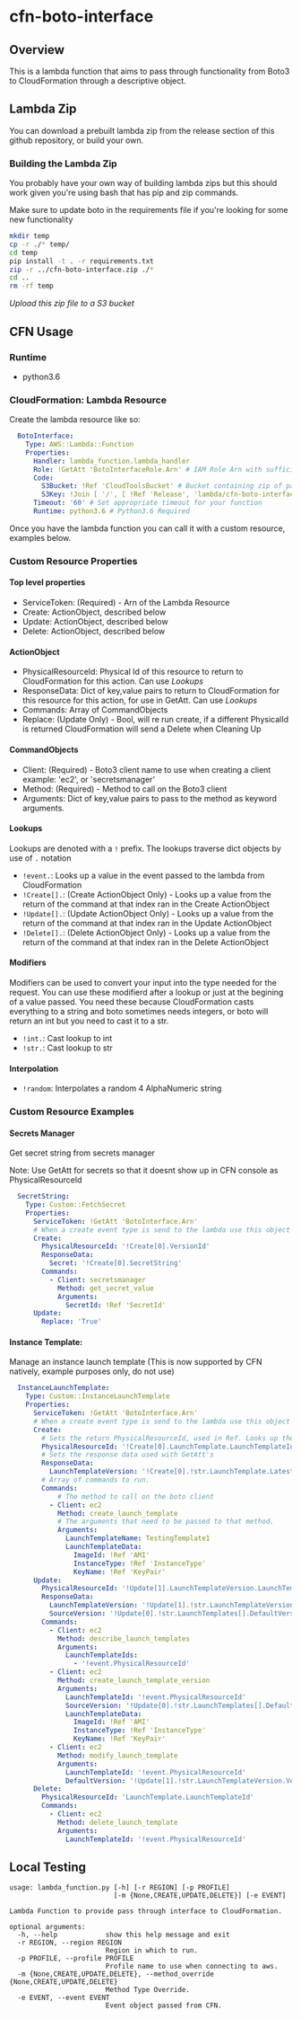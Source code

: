 # cfn-boto-interface

## Overview
This is a lambda function that aims to pass through functionality from Boto3 to CloudFormation through a descriptive object. 

## Lambda Zip
You can download a prebuilt lambda zip from the release section of this github repository, or build your own.

### Building the Lambda Zip
You probably have your own way of building lambda zips but this should work given you're using bash that has pip and zip commands.

Make sure to update boto in the requirements file if you're looking for some new functionality

```bash
mkdir temp
cp -r ./* temp/
cd temp
pip install -t . -r requirements.txt
zip -r ../cfn-boto-interface.zip ./* 
cd ..
rm -rf temp
```

*Upload this zip file to a S3 bucket*

## CFN Usage

### Runtime
* python3.6

### CloudFormation: Lambda Resource
Create the lambda resource like so:
```yaml
  BotoInterface:
    Type: AWS::Lambda::Function
    Properties:
      Handler: lambda_function.lambda_handler
      Role: !GetAtt 'BotoInterfaceRole.Arn' # IAM Role Arn with sufficient privledges 
      Code:
        S3Bucket: !Ref 'CloudToolsBucket' # Bucket containing zip of packaged code
        S3Key: !Join [ '/', [ !Ref 'Release', 'lambda/cfn-boto-interface.zip' ] ] # S3 Object key 
      Timeout: '60' # Set appropriate timeout for your function
      Runtime: python3.6 # Python3.6 Required
```

Once you have the lambda function you can call it with a custom resource, examples below.

### Custom Resource Properties

#### Top level properties
* ServiceToken: (Required) - Arn of the Lambda Resource 
* Create: ActionObject, described below
* Update: ActionObject, described below
* Delete: ActionObject, described below
 
#### ActionObject
* PhysicalResourceId: Physical Id of this resource to return to CloudFormation for this action. Can use *Lookups*
* ResponseData: Dict of key,value pairs to return to CloudFormation for this resource for this action, for use in GetAtt. Can use *Lookups*
* Commands: Array of CommandObjects 
* Replace: (Update Only) - Bool, will re run create, if a different PhysicalId is returned CloudFormation will send a Delete when Cleaning Up

#### CommandObjects
* Client: (Required) - Boto3 client name to use when creating a client example: 'ec2', or 'secretsmanager'
* Method: (Required) - Method to call on the Boto3 client
* Arguments: Dict of key,value pairs to pass to the method as keyword arguments.

#### Lookups
Lookups are denoted with a `!` prefix. The lookups traverse dict objects by use of `.` notation
* `!event.`: Looks up a value in the event passed to the lambda from CloudFormation
* `!Create[].`: (Create ActionObject Only) - Looks up a value from the return of the command at that index ran in the Create ActionObject
* `!Update[].`: (Update ActionObject Only) - Looks up a value from the return of the command at that index ran in the Update ActionObject
* `!Delete[].`: (Delete ActionObject Only) - Looks up a value from the return of the command at that index ran in the Delete ActionObject

#### Modifiers
Modifiers can be used to convert your input into the type needed for the request. You can use these modifierd after a lookup or just at the begining of a value passed. You need these because CloudFormation casts everything to a string and boto sometimes needs integers, or boto will return an int but you need to cast it to a str.
* `!int.`: Cast lookup to int
* `!str.`: Cast lookup to str

#### Interpolation
* `!random`: Interpolates a random 4 AlphaNumeric string


### Custom Resource Examples

#### Secrets Manager
Get secret string from secrets manager

Note: Use GetAtt for secrets so that it doesnt show up in CFN console as PhysicalResourceId
```yaml
  SecretString:
    Type: Custom::FetchSecret
    Properties:
      ServiceToken: !GetAtt 'BotoInterface.Arn'
      # When a create event type is send to the lambda use this object
      Create:
        PhysicalResourceId: '!Create[0].VersionId' 
        ResponseData:
          Secret: '!Create[0].SecretString'
        Commands:
          - Client: secretsmanager
            Method: get_secret_value
            Arguments: 
              SecretId: !Ref 'SecretId'
      Update:
        Replace: 'True'
```

#### Instance Template:
Manage an instance launch template (This is now supported by CFN natively, example purposes only, do not use)
```yaml
  InstanceLaunchTemplate:
    Type: Custom::InstanceLaunchTemplate
    Properties:
      ServiceToken: !GetAtt 'BotoInterface.Arn'
      # When a create event type is send to the lambda use this object
      Create:
        # Sets the return PhysicalResourceId, used in Ref. Looks up the response of the first command 
        PhysicalResourceId: '!Create[0].LaunchTemplate.LaunchTemplateId'
        # Sets the response data used with GetAtt's 
        ResponseData:
          LaunchTemplateVersion: '!Create[0].!str.LaunchTemplate.LatestVersionNumber'
        # Array of commands to run.
        Commands:
            # The method to call on the boto client
          - Client: ec2
            Method: create_launch_template
            # The arguments that need to be passed to that method.
            Arguments:
              LaunchTemplateName: TestingTemplate1
              LaunchTemplateData:
                ImageId: !Ref 'AMI'
                InstanceType: !Ref 'InstanceType'
                KeyName: !Ref 'KeyPair'
      Update:
        PhysicalResourceId: '!Update[1].LaunchTemplateVersion.LaunchTemplateId'
        ResponseData:
          LaunchTemplateVersion: '!Update[1].!str.LaunchTemplateVersion.VersionNumber'
          SourceVersion: '!Update[0].!str.LaunchTemplates[].DefaultVersionNumber'
        Commands:
          - Client: ec2
            Method: describe_launch_templates
            Arguments:
              LaunchTemplateIds:
                - '!event.PhysicalResourceId'
          - Client: ec2
            Method: create_launch_template_version
            Arguments:
              LaunchTemplateId: '!event.PhysicalResourceId'
              SourceVersion: '!Update[0].!str.LaunchTemplates[].DefaultVersionNumber'
              LaunchTemplateData:
                ImageId: !Ref 'AMI'
                InstanceType: !Ref 'InstanceType'
                KeyName: !Ref 'KeyPair'
          - Client: ec2
            Method: modify_launch_template
            Arguments:
              LaunchTemplateId: '!event.PhysicalResourceId'
              DefaultVersion: '!Update[1].!str.LaunchTemplateVersion.VersionNumber'
      Delete:
        PhysicalResourceId: 'LaunchTemplate.LaunchTemplateId'
        Commands:
          - Client: ec2
            Method: delete_launch_template
            Arguments:
              LaunchTemplateId: '!event.PhysicalResourceId'

```



## Local Testing

```
usage: lambda_function.py [-h] [-r REGION] [-p PROFILE]
                          [-m {None,CREATE,UPDATE,DELETE}] [-e EVENT]

Lambda Function to provide pass through interface to CloudFormation.

optional arguments:
  -h, --help            show this help message and exit
  -r REGION, --region REGION
                        Region in which to run.
  -p PROFILE, --profile PROFILE
                        Profile name to use when connecting to aws.
  -m {None,CREATE,UPDATE,DELETE}, --method_override {None,CREATE,UPDATE,DELETE}
                        Method Type Override.
  -e EVENT, --event EVENT
                        Event object passed from CFN.
```



